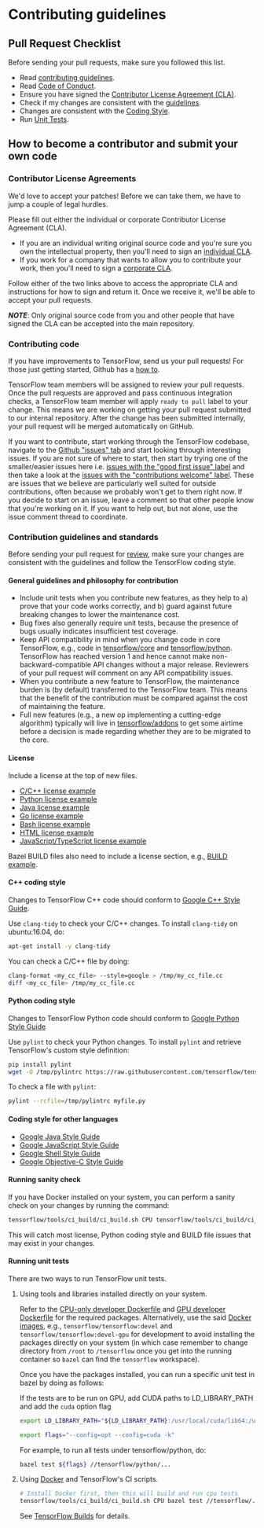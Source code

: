 # Contributing guidelines

## Pull Request Checklist

Before sending your pull requests, make sure you followed this list.

- Read [contributing guidelines](CONTRIBUTING.md).
- Read [Code of Conduct](CODE_OF_CONDUCT.md).
- Ensure you have signed the [Contributor License Agreement (CLA)](https://cla.developers.google.com/).
- Check if my changes are consistent with the [guidelines](https://github.com.cnpmjs.org/tensorflow/tensorflow/blob/master/CONTRIBUTING.md#general-guidelines-and-philosophy-for-contribution).
- Changes are consistent with the [Coding Style](https://github.com.cnpmjs.org/tensorflow/tensorflow/blob/master/CONTRIBUTING.md#c-coding-style).
- Run [Unit Tests](https://github.com.cnpmjs.org/tensorflow/tensorflow/blob/master/CONTRIBUTING.md#running-unit-tests).

## How to become a contributor and submit your own code

### Contributor License Agreements

We'd love to accept your patches! Before we can take them, we have to jump a couple of legal hurdles.

Please fill out either the individual or corporate Contributor License Agreement (CLA).

  * If you are an individual writing original source code and you're sure you own the intellectual property, then you'll need to sign an [individual CLA](https://code.google.com/legal/individual-cla-v1.0.html).
  * If you work for a company that wants to allow you to contribute your work, then you'll need to sign a [corporate CLA](https://code.google.com/legal/corporate-cla-v1.0.html).

Follow either of the two links above to access the appropriate CLA and instructions for how to sign and return it. Once we receive it, we'll be able to accept your pull requests.

***NOTE***: Only original source code from you and other people that have signed the CLA can be accepted into the main repository.

### Contributing code

If you have improvements to TensorFlow, send us your pull requests! For those
just getting started, Github has a
[how to](https://help.github.com/articles/using-pull-requests/).

TensorFlow team members will be assigned to review your pull requests. Once the
pull requests are approved and pass continuous integration checks, a TensorFlow
team member will apply `ready to pull` label to your change. This means we are
working on getting your pull request submitted to our internal repository. After
the change has been submitted internally, your pull request will be merged
automatically on GitHub.

If you want to contribute, start working through the TensorFlow codebase,
navigate to the
[Github "issues" tab](https://github.com.cnpmjs.org/tensorflow/tensorflow/issues) and start
looking through interesting issues. If you are not sure of where to start, then
start by trying one of the smaller/easier issues here i.e.
[issues with the "good first issue" label](https://github.com.cnpmjs.org/tensorflow/tensorflow/labels/good%20first%20issue)
and then take a look at the
[issues with the "contributions welcome" label](https://github.com.cnpmjs.org/tensorflow/tensorflow/labels/stat%3Acontributions%20welcome).
These are issues that we believe are particularly well suited for outside
contributions, often because we probably won't get to them right now. If you
decide to start on an issue, leave a comment so that other people know that
you're working on it. If you want to help out, but not alone, use the issue
comment thread to coordinate.

### Contribution guidelines and standards

Before sending your pull request for
[review](https://github.com.cnpmjs.org/tensorflow/tensorflow/pulls),
make sure your changes are consistent with the guidelines and follow the
TensorFlow coding style.

#### General guidelines and philosophy for contribution

*   Include unit tests when you contribute new features, as they help to a)
    prove that your code works correctly, and b) guard against future breaking
    changes to lower the maintenance cost.
*   Bug fixes also generally require unit tests, because the presence of bugs
    usually indicates insufficient test coverage.
*   Keep API compatibility in mind when you change code in core TensorFlow,
    e.g., code in
    [tensorflow/core](https://github.com.cnpmjs.org/tensorflow/tensorflow/tree/master/tensorflow/core)
    and
    [tensorflow/python](https://github.com.cnpmjs.org/tensorflow/tensorflow/tree/master/tensorflow/python).
    TensorFlow has reached version 1 and hence cannot make
    non-backward-compatible API changes without a major release. Reviewers of
    your pull request will comment on any API compatibility issues.
*   When you contribute a new feature to TensorFlow, the maintenance burden is
    (by default) transferred to the TensorFlow team. This means that the benefit
    of the contribution must be compared against the cost of maintaining the
    feature.
*   Full new features (e.g., a new op implementing a cutting-edge algorithm)
    typically will live in
    [tensorflow/addons](https://github.com.cnpmjs.org/tensorflow/addons) to get some
    airtime before a decision is made regarding whether they are to be migrated
    to the core.

#### License

Include a license at the top of new files.

* [C/C++ license example](https://github.com.cnpmjs.org/tensorflow/tensorflow/blob/master/tensorflow/core/framework/op.cc#L1)
* [Python license example](https://github.com.cnpmjs.org/tensorflow/tensorflow/blob/master/tensorflow/python/ops/nn.py#L1)
* [Java license example](https://github.com.cnpmjs.org/tensorflow/tensorflow/blob/master/tensorflow/java/src/main/java/org/tensorflow/Graph.java#L1)
* [Go license example](https://github.com.cnpmjs.org/tensorflow/tensorflow/blob/master/tensorflow/go/operation.go#L1)
* [Bash license example](https://github.com.cnpmjs.org/tensorflow/tensorflow/blob/master/tensorflow/tools/ci_build/ci_sanity.sh#L2)
* [HTML license example](https://github.com.cnpmjs.org/tensorflow/tensorboard/blob/master/tensorboard/components/tf_backend/tf-backend.html#L2)
* [JavaScript/TypeScript license example](https://github.com.cnpmjs.org/tensorflow/tensorboard/blob/master/tensorboard/components/tf_backend/backend.ts#L1)

Bazel BUILD files also need to include a license section, e.g.,
[BUILD example](https://github.com.cnpmjs.org/tensorflow/tensorflow/blob/master/tensorflow/core/BUILD#L61).

#### C++ coding style

Changes to TensorFlow C++ code should conform to
[Google C++ Style Guide](https://google.github.io/styleguide/cppguide.html).

Use `clang-tidy` to check your C/C++ changes. To install `clang-tidy` on ubuntu:16.04, do:

```bash
apt-get install -y clang-tidy
```

You can check a C/C++ file by doing:


```bash
clang-format <my_cc_file> --style=google > /tmp/my_cc_file.cc
diff <my_cc_file> /tmp/my_cc_file.cc
```

#### Python coding style

Changes to TensorFlow Python code should conform to
[Google Python Style Guide](https://github.com.cnpmjs.org/google/styleguide/blob/gh-pages/pyguide.md)

Use `pylint` to check your Python changes. To install `pylint` and
retrieve TensorFlow's custom style definition:

```bash
pip install pylint
wget -O /tmp/pylintrc https://raw.githubusercontent.com/tensorflow/tensorflow/master/tensorflow/tools/ci_build/pylintrc
```

To check a file with `pylint`:

```bash
pylint --rcfile=/tmp/pylintrc myfile.py
```

#### Coding style for other languages

* [Google Java Style Guide](https://google.github.io/styleguide/javaguide.html)
* [Google JavaScript Style Guide](https://google.github.io/styleguide/jsguide.html)
* [Google Shell Style Guide](https://google.github.io/styleguide/shell.xml)
* [Google Objective-C Style Guide](https://google.github.io/styleguide/objcguide.html)

#### Running sanity check

If you have Docker installed on your system, you can perform a sanity check on
your changes by running the command:

```bash
tensorflow/tools/ci_build/ci_build.sh CPU tensorflow/tools/ci_build/ci_sanity.sh
```

This will catch most license, Python coding style and BUILD file issues that
may exist in your changes.

#### Running unit tests

There are two ways to run TensorFlow unit tests.

1.  Using tools and libraries installed directly on your system.

    Refer to the
    [CPU-only developer Dockerfile](https://github.com.cnpmjs.org/tensorflow/tensorflow/blob/master/tensorflow/tools/dockerfiles/dockerfiles/devel-cpu.Dockerfile)
    and
    [GPU developer Dockerfile](https://github.com.cnpmjs.org/tensorflow/tensorflow/blob/master/tensorflow/tools/dockerfiles/dockerfiles/devel-gpu.Dockerfile)
    for the required packages. Alternatively, use the said
    [Docker images](https://hub.docker.com/r/tensorflow/tensorflow/tags/), e.g.,
    `tensorflow/tensorflow:devel` and `tensorflow/tensorflow:devel-gpu` for
    development to avoid installing the packages directly on your system (in
    which case remember to change directory from `/root` to `/tensorflow` once
    you get into the running container so `bazel` can find the `tensorflow`
    workspace).

    Once you have the packages installed, you can run a specific unit test in
    bazel by doing as follows:

    If the tests are to be run on GPU, add CUDA paths to LD_LIBRARY_PATH and add
    the `cuda` option flag

    ```bash
    export LD_LIBRARY_PATH="${LD_LIBRARY_PATH}:/usr/local/cuda/lib64:/usr/local/cuda/extras/CUPTI/lib64:$LD_LIBRARY_PATH"

    export flags="--config=opt --config=cuda -k"
    ```

    For example, to run all tests under tensorflow/python, do:

    ```bash
    bazel test ${flags} //tensorflow/python/...
    ```

2.  Using [Docker](https://www.docker.com) and TensorFlow's CI scripts.

    ```bash
    # Install Docker first, then this will build and run cpu tests
    tensorflow/tools/ci_build/ci_build.sh CPU bazel test //tensorflow/...
    ```

    See
    [TensorFlow Builds](https://github.com.cnpmjs.org/tensorflow/tensorflow/tree/master/tensorflow/tools/ci_build)
    for details.
